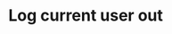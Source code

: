 # Log current user out

<api-endpoint openapi-path="./../openapi.yaml" endpoint="/user/logout" method="get"/>
